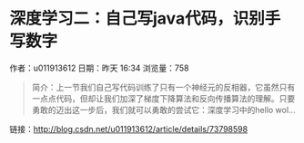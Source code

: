 # 深度学习二：自己写java代码，识别手写数字
作者：u011913612
日期：昨天 16:34
浏览量：758
> 简介：上一节我们自己写代码训练了只有一个神经元的反相器，它虽然只有一点点代码，但却让我们加深了梯度下降算法和反向传播算法的理解。只要勇敢的迈出这一步后，我们就可以勇敢的尝试它：深度学习中的hello wol...

 链接：http://blog.csdn.net/u011913612/article/details/73798598
